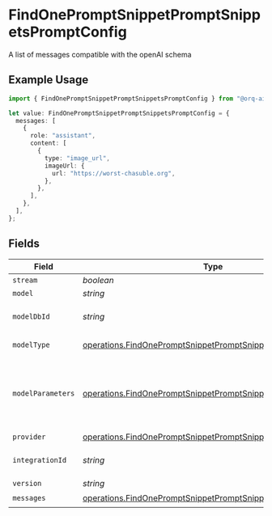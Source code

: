 # FindOnePromptSnippetPromptSnippetsPromptConfig

A list of messages compatible with the openAI schema

## Example Usage

```typescript
import { FindOnePromptSnippetPromptSnippetsPromptConfig } from "@orq-ai/node/models/operations";

let value: FindOnePromptSnippetPromptSnippetsPromptConfig = {
  messages: [
    {
      role: "assistant",
      content: [
        {
          type: "image_url",
          imageUrl: {
            url: "https://worst-chasuble.org",
          },
        },
      ],
    },
  ],
};
```

## Fields

| Field                                                                                                                                        | Type                                                                                                                                         | Required                                                                                                                                     | Description                                                                                                                                  |
| -------------------------------------------------------------------------------------------------------------------------------------------- | -------------------------------------------------------------------------------------------------------------------------------------------- | -------------------------------------------------------------------------------------------------------------------------------------------- | -------------------------------------------------------------------------------------------------------------------------------------------- |
| `stream`                                                                                                                                     | *boolean*                                                                                                                                    | :heavy_minus_sign:                                                                                                                           | N/A                                                                                                                                          |
| `model`                                                                                                                                      | *string*                                                                                                                                     | :heavy_minus_sign:                                                                                                                           | N/A                                                                                                                                          |
| `modelDbId`                                                                                                                                  | *string*                                                                                                                                     | :heavy_minus_sign:                                                                                                                           | The id of the resource                                                                                                                       |
| `modelType`                                                                                                                                  | [operations.FindOnePromptSnippetPromptSnippetsModelType](../../models/operations/findonepromptsnippetpromptsnippetsmodeltype.md)             | :heavy_minus_sign:                                                                                                                           | The type of the model                                                                                                                        |
| `modelParameters`                                                                                                                            | [operations.FindOnePromptSnippetPromptSnippetsModelParameters](../../models/operations/findonepromptsnippetpromptsnippetsmodelparameters.md) | :heavy_minus_sign:                                                                                                                           | Model Parameters: Not all parameters apply to every model                                                                                    |
| `provider`                                                                                                                                   | [operations.FindOnePromptSnippetPromptSnippetsProvider](../../models/operations/findonepromptsnippetpromptsnippetsprovider.md)               | :heavy_minus_sign:                                                                                                                           | N/A                                                                                                                                          |
| `integrationId`                                                                                                                              | *string*                                                                                                                                     | :heavy_minus_sign:                                                                                                                           | The id of the resource                                                                                                                       |
| `version`                                                                                                                                    | *string*                                                                                                                                     | :heavy_minus_sign:                                                                                                                           | N/A                                                                                                                                          |
| `messages`                                                                                                                                   | [operations.FindOnePromptSnippetPromptSnippetsMessages](../../models/operations/findonepromptsnippetpromptsnippetsmessages.md)[]             | :heavy_check_mark:                                                                                                                           | N/A                                                                                                                                          |